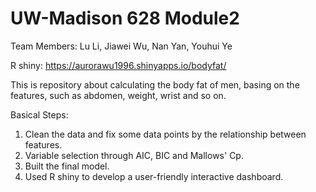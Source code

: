 # UW-Madison 628 Module2

Team Members: Lu Li, Jiawei Wu, Nan Yan, Youhui Ye

R shiny: https://aurorawu1996.shinyapps.io/bodyfat/

This is repository about calculating the body fat of men, basing on the features, such as abdomen, weight, wrist and so on.

Basical Steps:
1. Clean the data and fix some data points by the relationship between features.
2. Variable selection through AIC, BIC and Mallows' Cp.
3. Built the final model.
4. Used R shiny to develop a user-friendly interactive dashboard.
